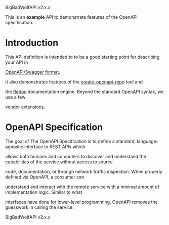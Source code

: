 BigBadWolfAPI v2.x.x

This is an **example** API to demonstrate features of the OpenAPI specification.

# Introduction

This API definition is intended to to be a good starting point for
describing your API in

[OpenAPI/Swagger
format](https://github.com/OAI/OpenAPI-Specification/blob/master/versions/3.0.2.md).

It also demonstrates features of the
[create-openapi-repo](https://github.com/Redocly/create-openapi-repo) tool
and

the [Redoc](https://github.com/Redocly/Redoc) documentation engine. Beyond
the standard OpenAPI syntax, we use a few

[vendor
extensions](https://github.com/Redocly/Redoc/blob/master/docs/redoc-vendor-extensions.md).


# OpenAPI Specification

The goal of The OpenAPI Specification is to define a standard,
language-agnostic interface to REST APIs which

allows both humans and computers to discover and understand the capabilities
of the service without access to source

code, documentation, or through network traffic inspection. When properly
defined via OpenAPI, a consumer can

understand and interact with the remote service with a minimal amount of
implementation logic. Similar to what

interfaces have done for lower-level programming, OpenAPI removes the
guesswork in calling the service.

BigBadWolfAPI v2.x.x
